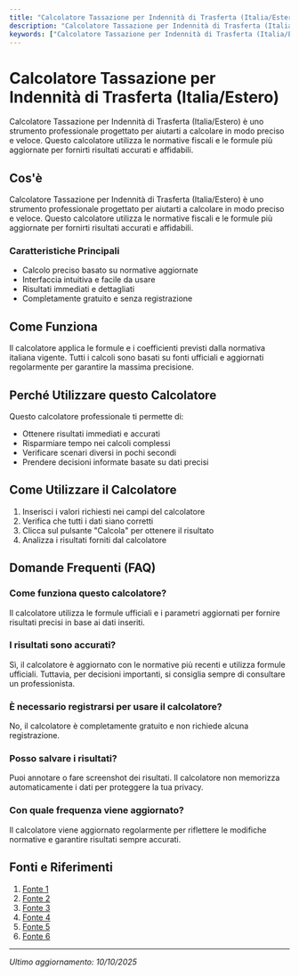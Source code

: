 ```yaml
---
title: "Calcolatore Tassazione per Indennità di Trasferta (Italia/Estero)"
description: "Calcolatore Tassazione per Indennità di Trasferta (Italia/Estero) è uno strumento professionale progettato per aiutarti a calcolare in modo preciso e veloce. Questo calcolatore utilizza le normative fiscali e le formule più aggiornate per fornirti risultati accurati e affidabili."
keywords: ["Calcolatore Tassazione per Indennità di Trasferta (Italia/Estero)", "calcolatore", "calcolo online"]
---
```


# Calcolatore Tassazione per Indennità di Trasferta (Italia/Estero)

Calcolatore Tassazione per Indennità di Trasferta (Italia/Estero) è uno strumento professionale progettato per aiutarti a calcolare in modo preciso e veloce. Questo calcolatore utilizza le normative fiscali e le formule più aggiornate per fornirti risultati accurati e affidabili.

## Cos'è

Calcolatore Tassazione per Indennità di Trasferta (Italia/Estero) è uno strumento professionale progettato per aiutarti a calcolare in modo preciso e veloce. Questo calcolatore utilizza le normative fiscali e le formule più aggiornate per fornirti risultati accurati e affidabili.

### Caratteristiche Principali

- Calcolo preciso basato su normative aggiornate
- Interfaccia intuitiva e facile da usare
- Risultati immediati e dettagliati
- Completamente gratuito e senza registrazione

## Come Funziona

Il calcolatore applica le formule e i coefficienti previsti dalla normativa italiana vigente. Tutti i calcoli sono basati su fonti ufficiali e aggiornati regolarmente per garantire la massima precisione.

## Perché Utilizzare questo Calcolatore

Questo calcolatore professionale ti permette di:

- Ottenere risultati immediati e accurati
- Risparmiare tempo nei calcoli complessi
- Verificare scenari diversi in pochi secondi
- Prendere decisioni informate basate su dati precisi

## Come Utilizzare il Calcolatore

1. Inserisci i valori richiesti nei campi del calcolatore
2. Verifica che tutti i dati siano corretti
3. Clicca sul pulsante "Calcola" per ottenere il risultato
4. Analizza i risultati forniti dal calcolatore

## Domande Frequenti (FAQ)

### Come funziona questo calcolatore?

Il calcolatore utilizza le formule ufficiali e i parametri aggiornati per fornire risultati precisi in base ai dati inseriti.

### I risultati sono accurati?

Sì, il calcolatore è aggiornato con le normative più recenti e utilizza formule ufficiali. Tuttavia, per decisioni importanti, si consiglia sempre di consultare un professionista.

### È necessario registrarsi per usare il calcolatore?

No, il calcolatore è completamente gratuito e non richiede alcuna registrazione.

### Posso salvare i risultati?

Puoi annotare o fare screenshot dei risultati. Il calcolatore non memorizza automaticamente i dati per proteggere la tua privacy.

### Con quale frequenza viene aggiornato?

Il calcolatore viene aggiornato regolarmente per riflettere le modifiche normative e garantire risultati sempre accurati.

## Fonti e Riferimenti

1. [Fonte 1](https://www.soluzionetasse.com/indennita-di-trasferta-guida-pratica-e-fiscale/)
2. [Fonte 2](https://www.soldo.com/it-it/gestione-spese-di-trasferta/trasferta-italia-e-trasferta-estero-differenze-rimborsi-tassazione/)
3. [Fonte 3](https://qonto.com/it/blog/gestione-aziendale/contabilita/calcolo-indennita-di-trasferta)
4. [Fonte 4](https://www.randstad.it/blog-e-news/diritti-dei-lavoratori/rimborso-spese-trasferta/)
5. [Fonte 5](https://www.soldo.com/it-it/gestione-spese-di-trasferta/diaria-giornaliera-calcolo-tassazione-definizione/)
6. [Fonte 6](https://www.n2f.com/blog/it/come-gestire-le-trasferte-allestero-e-la-nota-spese/)

---

*Ultimo aggiornamento: 10/10/2025*
